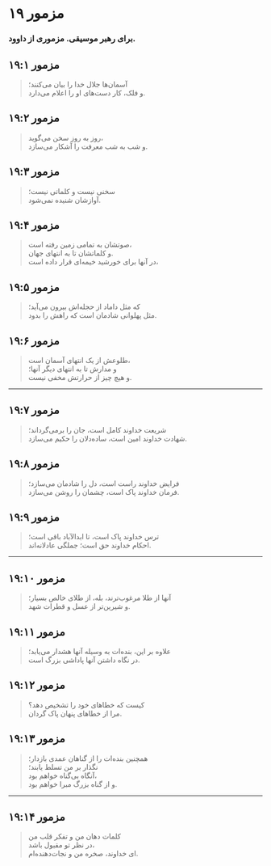 # مزمور ۱۹

### برای رهبر موسیقی. مزموری از داوود.

## مزمور ۱۹:۱

> آسمان‌ها جلال خدا را بیان می‌کنند؛  
> و فلک، کار دست‌های او را اعلام می‌دارد.

## مزمور ۱۹:۲

> روز به روز سخن می‌گوید،  
> و شب به شب معرفت را آشکار می‌سازد.

## مزمور ۱۹:۳

> سخنی نیست و کلماتی نیست؛  
> آوازشان شنیده نمی‌شود.

## مزمور ۱۹:۴

> صوتشان به تمامی زمین رفته است،  
> و کلماتشان تا به انتهای جهان.  
> در آنها برای خورشید خیمه‌ای قرار داده است،

## مزمور ۱۹:۵

> که مثل داماد از حجله‌اش بیرون می‌آید؛  
> مثل پهلوانی شادمان است که راهش را بدود.

## مزمور ۱۹:۶

> طلوعش از یک انتهای آسمان است،  
> و مدارش تا به انتهای دیگر آنها؛  
> و هیچ چیز از حرارتش مخفی نیست.

---

## مزمور ۱۹:۷

> شریعت خداوند کامل است، جان را برمی‌گرداند؛  
> شهادت خداوند امین است، ساده‌دلان را حکیم می‌سازد.

## مزمور ۱۹:۸

> فرایض خداوند راست است، دل را شادمان می‌سازد؛  
> فرمان خداوند پاک است، چشمان را روشن می‌سازد.

## مزمور ۱۹:۹

> ترس خداوند پاک است، تا ابدالآباد باقی است؛  
> احکام خداوند حق است؛ جملگی عادلانه‌اند.

---

## مزمور ۱۹:۱۰

> آنها از طلا مرغوب‌ترند، بله، از طلای خالص بسیار؛  
> و شیرین‌تر از عسل و قطرات شهد.

## مزمور ۱۹:۱۱

> علاوه بر این، بنده‌ات به وسیله آنها هشدار می‌یابد؛  
> در نگاه داشتن آنها پاداشی بزرگ است.

## مزمور ۱۹:۱۲

> کیست که خطاهای خود را تشخیص دهد؟  
> مرا از خطاهای پنهان پاک گردان.

## مزمور ۱۹:۱۳

> همچنین بنده‌ات را از گناهان عمدی بازدار؛  
> نگذار بر من تسلط یابند؛  
> آنگاه بی‌گناه خواهم بود،  
> و از گناه بزرگ مبرا خواهم بود.

---

## مزمور ۱۹:۱۴

> کلمات دهان من و تفکر قلب من  
> در نظر تو مقبول باشد،  
> ای خداوند، صخره من و نجات‌دهنده‌ام.
